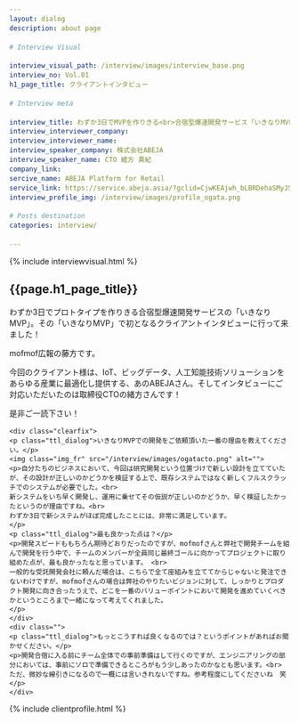 ```yaml
---
layout: dialog
description: about page

# Interview Visual

interview_visual_path: /interview/images/interview_base.png
interview_no: Vol.01
h1_page_title: クライアントインタビュー

# Interview meta

interview_title: わずか3日でMVPを作りきる<br>合宿型爆速開発サービス「いきなりMVP」
interview_interviewer_company: 
interview_interviewer_name: 
interview_speaker_company: 株式会社ABEJA
interview_speaker_name: CTO 緒方 貴紀
company_link: 
sercive_name: ABEJA Platform for Retail
service_link: https://service.abeja.asia/?gclid=CjwKEAjwh_bLBRDehaSMyJSCj1gSJAB-GWBDRTQjpRrU9a517Nsd__WWRwRpmLssEs0-K6SWLuzM2RoCILrw_wcB
interview_profile_img: /interview/images/profile_ogata.png

# Posts destination
categories: interview/

---
```


{% include interviewvisual.html %}

<section>
<h1 class="page_title">{{page.h1_page_title}}</h1>
	<div class="container_daialog">
	<p>わずか3日でプロトタイプを作りきる合宿型爆速開発サービスの「いきなりMVP」。その「いきなりMVP」で初となるクライアントインタビューに行って来ました！</p>
	<p>mofmof広報の藤方です。</p>
	<p>今回のクライアント様は、IoT、ビッグデータ、人工知能技術ソリューションをあらゆる産業に最適化し提供する、あのABEJAさん。そしてインタビューにご対応いただいたのは取締役CTOの緒方さんです！
	</p>
	<p>是非ご一読下さい！</p>
	</div>

<div class="section_dialog">

	<div class="clearfix">
	<p class="ttl_dialog">いきなりMVPでの開発をご依頼頂いた一番の理由を教えてください。</p>
	<img class="img_fr" src="/interview/images/ogatacto.png" alt="">
	<p>自分たちのビジネスにおいて、今回は研究開発という位置づけで新しい設計を立てていたが、その設計が正しいのかどうかを検証する上で、既存システムではなく新しくフルスクラッチでのシステムが必要でした。<br>
	新システムをいち早く開発し、運用に乗せてその仮説が正しいのかどうか、早く検証したかったというのが理由ですね。<br>
	わずか3日で新システムがほぼ完成したことには、非常に満足しています。
	</p>
	<p class="ttl_dialog">最も良かった点は？</p>
	<p>開発スピードももちろん期待どおりだったのですが、mofmofさんと弊社で開発チームを組んで開発を行う中で、チームのメンバーが全員同じ最終ゴールに向かってプロジェクトに取り組めた点が、最も良かったなと思っています。 <br>
	一般的な受託開発会社に頼んだ場合は、こちらで全て座組みを立ててからじゃないと発注できないわけですが、mofmofさんの場合は弊社のやりたいビジョンに対して、しっかりとプロダクト開発に向き合ったうえで、どこを一番のバリューポイントにおいて開発を進めていくべきかというところまで一緒になって考えてくれました。
	</p>
	</div>
	<div class="">
	<p class="ttl_dialog">もっとこうすれば良くなるのでは？というポイントがあればお聞かせください。</p>
	<p>開発合宿に入る前にチーム全体での事前準備はして行くのですが、エンジニアリングの部分においては、事前にソロで準備できるところがもう少しあったのかなとも思います。<br>
	ただ、微妙な線引きになるので一概には言いきれないですね。参考程度にしてくださいね　笑</p>
	</div>
</div>

{% include clientprofile.html %}

